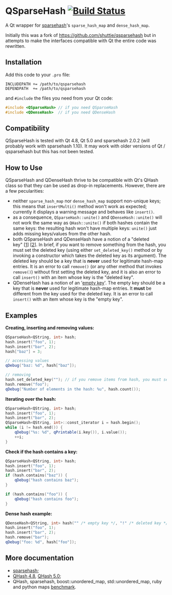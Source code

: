 # QSparseHash [![Build Status](https://travis-ci.org/sjinks/qsparsehash.png?branch=master)](https://travis-ci.org/sjinks/qsparsehash)

A Qt wrapper for [sparsehash](https://code.google.com/p/sparsehash/)'s `sparse_hash_map` and `dense_hash_map`.

Initially this was a fork of https://github.com/shuttie/qsparsehash but in attempts to make the interfaces compatible with Qt the entire code was rewritten.

## Installation

Add this code to your `.pro` file:

```
INCLUDEPATH += /path/to/qsparsehash
DEPENDPATH  += /path/to/qsparsehash
```

and `#include` the files you need from your Qt code:

```c++
#include <QSparseHash> // if you need QSparseHash
#include <QDenseHash>  // if you need QDenseHash
```

## Compatibility

QSparseHash is tested with Qt 4.8, Qt 5.0 and sparsehash 2.0.2 (will probably work with sparsehash 1.10).
It may work with older versions of Qt / qsparsehash but this has not been tested.

## How to Use

QSparseHash and QDenseHash thrive to be compatible with Qt's QHash class so that they can be used as drop-in replacements.
However, there are a few pecularities:
* neither `sparse_hash_map` nor `dense_hash_map` support non-unique keys;
this means that `insertMulti()` method won't work as expected;
currently it displays a warning message and behaves like `insert()`.
* as a consequence, `QSparseHash::unite()` and `QDenseHash::unite()` will not work the same way as `QHash::unite()`
if both hashes contain the same keys: the resulting hash won't have multiple keys: `unite()` just adds missing keys/values
from the other hash.
* both QSparseHash and QDenseHash have a notion of a "deleted key" [[1](http://sparsehash.googlecode.com/svn/trunk/doc/sparse_hash_map.html#6)] [[2](http://sparsehash.googlecode.com/svn/trunk/doc/dense_hash_map.html#6)].
In brief, if you want to remove something from the hash, you must set the deleted key (using either `set_deleted_key()` method
or by invoking a constructor which takes the deleted key as its argument).
The deleted key should be a key that is **never** used for legitimate hash-map entries.
It is an error to call `remove()` (or any other method that invokes `remove()`) without first setting the deleted key,
and it is also an error to call `insert()` with an item whose key is the "deleted key".
* QDenseHash has a notion of an '[empty key](http://sparsehash.googlecode.com/svn/trunk/doc/dense_hash_map.html#6)'.
The empty key should be a key that is **never** used for legitimate hash-map entries. It **must** be different from the key used for the deleted key.
It is an error to call `insert()` with an item whose key is the "empty key".

## Examples

**Creating, inserting and removing values:**

```c++
QSparseHash<QString, int> hash;
hash.insert("foo", 1);
hash.insert("bar", 2);
hash["baz"] = 3;

// accessing values
qDebug("baz: %d", hash["baz"]);

// removing
hash.set_deleted_key(""); // if you remove items from hash, you must set the deleted key
hash.remove("foo");
qDebug("Number of elements in the hash: %u", hash.count());
```

**Iterating over the hash:**

```c++
QSparseHash<QString, int> hash;
hash.insert("foo", 1);
hash.insert("bar", 2);
QSparseHash<QString, int>::const_iterator i = hash.begin();
while (i != hash.end()) {
    qDebug("%s: %d", qPrintable(i.key()), i.value());
    ++i;
}
```
    
**Check if the hash contains a key:**

```c++
QSparseHash<QString, int> hash;
hash.insert("foo", 1);
hash.insert("bar", 2);
if (hash.contains("baz")) {
    qDebug("hash contains baz");
}

if (hash.contains("foo")) {
    qDebug("hash contains foo");
}
```

**Dense hash example:**

```c++
QDenseHash<QString, int> hash("" /* empty key */, "!" /* deleted key */); 
hash.insert("foo", 1);
hash.insert("bar", 2);
hash.remove("bar");
qDebug("foo: %d", hash["foo"]);
```

## More documentation

* [sparsehash](http://sparsehash.googlecode.com/svn/trunk/doc/index.html);
* [QHash 4.8](http://qt-project.org/doc/qt-4.8/qhash.html), [QHash 5.0](http://qt-project.org/doc/qt-5.0/qtcore/qhash.html);
* QHash, sparsehash, boost::unordered_map, std::unordered_map, ruby and python maps [benchmark](http://blog.aggregateknowledge.com/2011/11/27/big-memory-part-3-5-google-sparsehash/).
